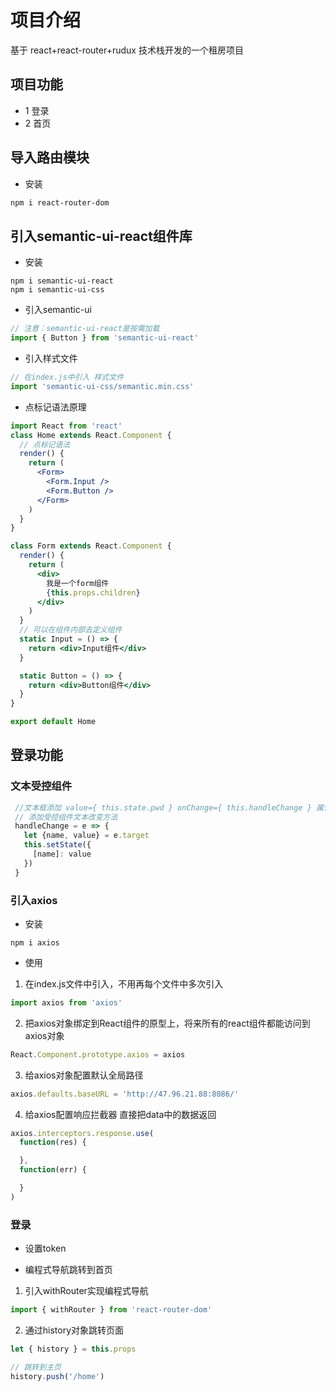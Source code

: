 # 项目介绍

基于 react+react-router+rudux 技术栈开发的一个租房项目

## 项目功能

- 1 登录
- 2 首页

## 导入路由模块

- 安装

```bash
npm i react-router-dom
```

## 引入semantic-ui-react组件库

- 安装

```npm
npm i semantic-ui-react
npm i semantic-ui-css
```

- 引入semantic-ui

```js
// 注意：semantic-ui-react是按需加载
import { Button } from 'semantic-ui-react'
```

- 引入样式文件

```js
// 在index.js中引入 样式文件
import 'semantic-ui-css/semantic.min.css'
```

- 点标记语法原理

```jsx
import React from 'react'
class Home extends React.Component {
  // 点标记语法
  render() {
    return (
      <Form>
        <Form.Input />
        <Form.Button />
      </Form>
    )
  }
}

class Form extends React.Component {
  render() {
    return (
      <div>
        我是一个form组件
        {this.props.children}
      </div>
    )
  }
  // 可以在组件内部去定义组件
  static Input = () => {
    return <div>Input组件</div>
  }

  static Button = () => {
    return <div>Button组件</div>
  }
}

export default Home

```

## 登录功能

### 文本受控组件

 ```jsx 
  //文本框添加 value={ this.state.pwd } onChange={ this.handleChange } 属性
  // 添加受控组件文本改变方法
  handleChange = e => {
    let {name, value} = e.target
    this.setState({
      [name]: value
    })
  }
 ```

### 引入axios

- 安装

```npm
npm i axios
```

- 使用

1. 在index.js文件中引入，不用再每个文件中多次引入

```js
import axios from 'axios'
```
2. 把axios对象绑定到React组件的原型上，将来所有的react组件都能访问到axios对象

```js
React.Component.prototype.axios = axios
```

3. 给axios对象配置默认全局路径

```js
axios.defaults.baseURL = 'http://47.96.21.88:8086/'
```

4. 给axios配置响应拦截器 直接把data中的数据返回
 ```js
 axios.interceptors.response.use(
   function(res) {

   },
   function(err) {

   }
 )
 ```

 ### 登录

 - 设置token

 - 编程式导航跳转到首页

 1. 引入withRouter实现编程式导航

 ```js
import { withRouter } from 'react-router-dom'
 ```

 2. 通过history对象跳转页面

 ```js
 let { history } = this.props

 // 跳转到主页
 history.push('/home')
 ```




